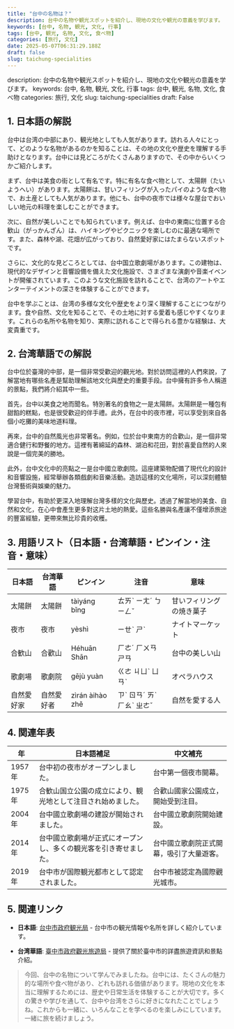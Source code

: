 ```yaml
---
title: "台中の名物は？"
description: 台中の名物や観光スポットを紹介し、現地の文化や観光の意義を学びます。
keywords: [台中, 名物, 観光, 文化, 行事]
tags: [台中, 観光, 名物, 文化, 食べ物]
categories: [旅行, 文化]
date: 2025-05-07T06:31:29.188Z
draft: false
slug: taichung-specialities
---
```


description: 台中の名物や観光スポットを紹介し、現地の文化や観光の意義を学びます。
keywords: 台中, 名物, 観光, 文化, 行事
tags: 台中, 観光, 名物, 文化, 食べ物
categories: 旅行, 文化
slug: taichung-specialities
draft: False

## 1. 日本語の解説

台中は台湾の中部にあり、観光地としても人気があります。訪れる人々にとって、どのような名物があるのかを知ることは、その地の文化や歴史を理解する手助けとなります。台中には見どころがたくさんありますので、その中からいくつかご紹介します。

まず、台中は美食の街として有名です。特に有名な食べ物として、太陽餅（たいようへい）があります。太陽餅は、甘いフィリングが入ったパイのような食べ物で、お土産としても人気があります。他にも、台中の夜市では様々な屋台でおいしい地元の料理を楽しむことができます。

次に、自然が美しいことでも知られています。例えば、台中の東南に位置する合歓山（がっかんざん）は、ハイキングやピクニックを楽しむのに最適な場所です。また、森林や湖、花畑が広がっており、自然愛好家にはたまらないスポットです。

さらに、文化的な見どころとしては、台中国立歌劇場があります。この建物は、現代的なデザインと音響設備を備えた文化施設で、さまざまな演劇や音楽イベントが開催されています。このような文化施設を訪れることで、台湾のアートやエンターテイメントの深さを体験することができます。

台中を学ぶことは、台湾の多様な文化や歴史をより深く理解することにつながります。食や自然、文化を知ることで、その土地に対する愛着も感じやすくなります。これらの名所や名物を知り、実際に訪れることで得られる豊かな経験は、大変貴重です。

## 2. 台湾華語での解説  

台中位於臺灣的中部，是一個非常受歡迎的觀光地。對於訪問這裡的人們來說，了解當地有哪些名產是幫助理解該地文化與歷史的重要手段。台中擁有許多令人稱道的景點，我們將介紹其中一些。

首先，台中以美食之地而聞名。特別著名的食物之一是太陽餅。太陽餅是一種包有甜餡的糕點，也是很受歡迎的伴手禮。此外，在台中的夜市裡，可以享受到來自各個小吃攤的美味地道料理。

再來，台中的自然風光也非常著名。例如，位於台中東南方的合歡山，是一個非常適合健行和野餐的地方。這裡有著綿延的森林、湖泊和花田，對於喜愛自然的人來說是一個完美的勝地。

此外，台中文化中的亮點之一是台中國立歌劇院。這座建築物配備了現代化的設計和音響設施，經常舉辦各類戲劇和音樂活動。造訪這樣的文化場所，可以深刻體驗台灣藝術與娛樂的魅力。

學習台中，有助於更深入地理解台灣多樣的文化與歷史。透過了解當地的美食、自然和文化，在心中會產生更多對这片土地的熱愛。這些名勝與名產讓不僅增添旅途的豐富經驗，更帶來無比珍貴的收穫。

## 3. 用語リスト（日本語・台湾華語・ピンイン・注音・意味）

| 日本語   | 台湾華語        | ピンイン     | 注音       | 意味                     |
|----------|-----------------|-------------|------------|--------------------------|
| 太陽餅   | 太陽餅          | tàiyáng bǐng | ㄊㄞˋ ㄧㄤˊ ㄅㄧㄥˇ | 甘いフィリングの焼き菓子    |
| 夜市     | 夜市            | yèshì        | ㄧㄝˋ ㄕˋ   | ナイトマーケット          |
| 合歓山   | 合歡山          | Héhuān Shān  | ㄏㄜˊ ㄏㄨㄢ ㄕㄢ | 台中の美しい山              |
| 歌劇場   | 歌劇院          | gējù yuàn   | ㄍㄜ ㄐㄩˋ ㄩㄢˋ | オペラハウス              |
| 自然愛好家 | 自然愛好者      | zìrán àihào zhě | ㄗˋ ㄖㄢˊ ㄞˋ ㄏㄠˋ ㄓㄜˇ | 自然を愛する人              |

## 4. 関連年表

| 年       | 日本語補足                                     | 中文補充                                   |
|----------|----------------------------------------------|------------------------------------------|
| 1957年   | 台中初の夜市がオープンしました。                | 台中第一個夜市開幕。                       |
| 1975年   | 合歓山国立公園の成立により、観光地として注目され始めました。| 合歡山國家公園成立，開始受到注目。              |
| 2004年   | 台中國立歌劇場の建設が開始されました。         | 台中國立歌劇院開始建設。                      |
| 2014年   | 台中國立歌劇場が正式にオープンし、多くの観光客を引き寄せました。 | 台中國立歌劇院正式開幕，吸引了大量遊客。         |
| 2019年   | 台中市が国際観光都市として認定されました。      | 台中市被認定為國際觀光城市。                    |

## 5. 関連リンク  

- **日本語**: [台中市政府観光局](https://www.taichung.gov.tw/10273/Lpsimple) - 台中市の観光情報や名所を詳しく紹介しています。

- **台湾華語**: [臺中市政府觀光旅遊局](https://travel.taichung.gov.tw/) - 提供了關於臺中市的詳盡旅遊資訊和景點介紹。

>今回、台中の名物について学んでみましたね。台中には、たくさんの魅力的な場所や食べ物があり、どれも訪れる価値があります。現地の文化を本当に理解するためには、歴史や日常生活を体験することが大切です。多くの驚きや学びを通して、台中や台湾をさらに好きになれたことでしょうね。これからも一緒に、いろんなことを学べるのを楽しみにしています。一緒に旅を続けましょう。